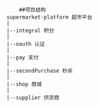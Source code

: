         ##项目结构 
    supermarket-platform 超市平台
    |
    |--integral 积分
    |
    |--oauth 认证
    |
    |--pay 支付
    |
    |--secondPurchase 秒杀
    |
    |--shop 商城
    |
    |--supplier 供货商
